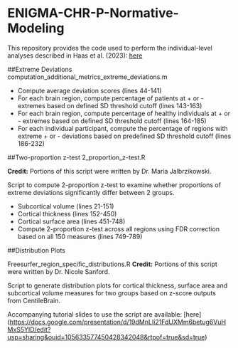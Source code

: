 # ENIGMA-CHR-P-Normative-Modeling
This repository provides the code used to perform the individual-level analyses described in Haas et al. (2023): [here](https://jamanetwork.com/journals/jamapsychiatry/fullarticle/2810624)

##Extreme Deviations
computation\_additional\_metrics\_extreme\_deviations.m

* Compute average deviation scores (lines 44-141)
* For each brain region, compute percentage of patients at + or - extremes based on defined SD threshold cutoff (lines 143-163)
* For each brain region, compute percentage of healthy individuals at + or - extremes based on defined SD threshold cutoff (lines 164-185)
* For each individual participant, compute the percentage of regions with extreme + or - deviations based on predefined SD threshold cutoff (lines 186-232)

 
##Two-proportion z-test
2\_proportion\_z-test.R

__Credit:__ Portions of this script were written by Dr. Maria Jalbrzikowski. 

Script to compute 2-proportion z-test to examine whether proportions of extreme deviations significantly differ between 2 groups. 

* Subcortical volume (lines 21-151)
* Cortical thickness (lines 152-450)
* Cortical surface area (lines 451-748)
* Compute 2-proportion z-test across all regions using FDR correction based on all 150 measures (lines 749-789) 



##Distribution Plots

Freesurfer\_region\_specific\_distributions.R
__Credit:__ Portions of this script were written by Dr. Nicole Sanford.

Script to generate distribution plots for cortical thickness, surface area and subcortical volume measures  for two groups based on z-score outputs from CentileBrain. 

Accompanying tutorial slides to use the script are available: [here]
(https://docs.google.com/presentation/d/19dMnLIi21FdUXMm6betug6VuHMxS5YID/edit?usp=sharing&ouid=105633577450428342048&rtpof=true&sd=true)


